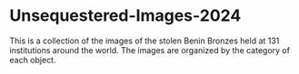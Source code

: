 # Unsequestered-Images-2024
This is a collection of the images of the stolen Benin Bronzes held at 131 institutions around the world.  The images are organized by the category of each object.

